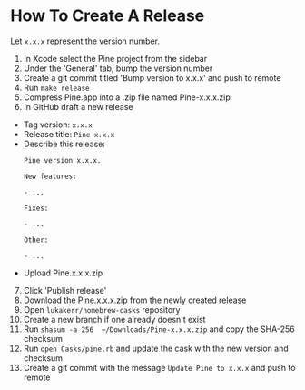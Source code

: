 # How To Create A Release

Let `x.x.x` represent the version number.

1. In Xcode select the Pine project from the sidebar
2. Under the 'General' tab, bump the version number
3. Create a git commit titled 'Bump version to x.x.x' and push to remote
4. Run `make release`
5. Compress Pine.app into a .zip file named Pine-x.x.x.zip
6. In GitHub draft a new release
  - Tag version: `x.x.x`
  - Release title: `Pine x.x.x`
  - Describe this release:
    ```
    Pine version x.x.x.

    New features:

    - ...

    Fixes:

    - ...

    Other:

    - ...
    ```
  - Upload Pine.x.x.x.zip
7. Click 'Publish release'
8. Download the Pine.x.x.x.zip from the newly created release
9. Open `lukakerr/homebrew-casks` repository
10. Create a new branch if one already doesn't exist
11. Run `shasum -a 256  ~/Downloads/Pine-x.x.x.zip` and copy the SHA-256 checksum
12. Run `open Casks/pine.rb` and update the cask with the new version and checksum
13. Create a git commit with the message `Update Pine to x.x.x` and push to remote
